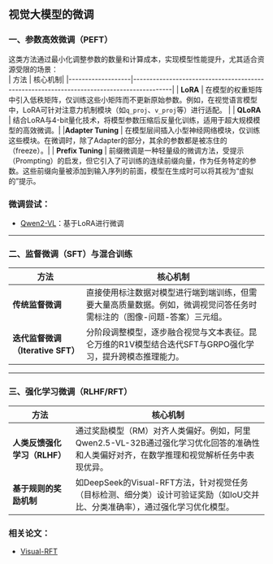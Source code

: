 ## 视觉大模型的微调

### 一、**参数高效微调（PEFT）**  
这类方法通过最小化调整参数的数量和计算成本，实现模型性能提升，尤其适合资源受限的场景：  
| 方法              | 核心机制|
|-------------------|------------------------------------------------------------------------------------------|
| **LoRA**              | 在模型的权重矩阵中引入低秩矩阵，仅训练这些小矩阵而不更新原始参数。例如，在视觉语言模型中，LoRA可针对注意力机制模块（如`q_proj`、`v_proj`等）进行适配。 |
| **QLoRA**             | 结合LoRA与4-bit量化技术，将模型参数压缩后反量化训练，适用于超大规模模型的高效微调。|
|**Adapter Tuning**     | 在模型层间插入小型神经网络模块，仅训练这些模块。在微调时，除了Adapter的部分，其余的参数都是被冻住的（freeze）。|
| **Prefix Tuning**     | 前缀微调是一种轻量级的微调方法，受提示（Prompting）的启发，但它引入了可训练的连续前缀向量，作为任务特定的参数。这些前缀向量被添加到输入序列的前面，模型在生成时可以将其视为“虚拟的”提示。  

### 微调尝试：
- [Qwen2-VL](https://github.com/GoGoGodeep/VLM-Finetune/tree/main/Qwen2-VL)：基于LoRA进行微调

---

### 二、**监督微调（SFT）与混合训练**  
| 方法              | 核心机制|
|-------------------|------------------------------------------------------------------------------------------|
| **传统监督微调**                  | 直接使用标注数据对模型进行端到端训练，但需要大量高质量数据。例如，微调视觉问答任务时需标注的（图像-问题-答案）三元组。   |
| **迭代监督微调（Iterative SFT）** | 分阶段调整模型，逐步融合视觉与文本表征。昆仑万维的R1V模型结合迭代SFT与GRPO强化学习，提升跨模态推理能力。               |

---

### 三、**强化学习微调（RLHF/RFT）**  
| 方法              | 核心机制|
|-------------------|------------------------------------------------------------------------------------------|
| **人类反馈强化学习（RLHF）**   | 通过奖励模型（RM）对齐人类偏好。例如，阿里Qwen2.5-VL-32B通过强化学习优化回答的准确性和人类偏好对齐，在数学推理和视觉解析任务中表现优异。    |
| **基于规则的奖励机制**         | 如DeepSeek的Visual-RFT方法，针对视觉任务（目标检测、细分类）设计可验证奖励（如IoU交并比、分类准确率），通过强化学习优化模型。              |

### 相关论文：
- [Visual-RFT](https://arxiv.org/abs/2503.01785)
